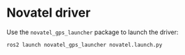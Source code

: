 # Novatel driver

Use the ```novatel_gps_launcher``` package to launch the driver:
```
ros2 launch novatel_gps_launcher novatel.launch.py
```